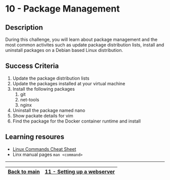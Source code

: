 # 10 - Package Management

## Description

During this challenge, you will learn about package management and the most common activites such as update package distribution lists, install and uninstall packages on a Debian based Linux distribution.

## Success Criteria

1. Update the package distribution lists
2. Update the packages installed at your virtual machine
3. Install the following packages
    1. git
    2. net-tools
    3. nginx
4. Uninstall the package named nano
5. Show packate details for vim
6. Find the package for the Docker container runtime and install

## Learning resoures

* [Linux Commands Cheat Sheet](../resources/commands.md)
* Linx manual pages `man <command>`

---

[Back to main](../README.md)| [11 - Setting up a webserver](../challenges/lab-webserver.md)|
:----- |:---- |
